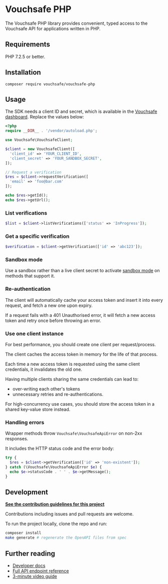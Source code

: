 # Vouchsafe PHP

The Vouchsafe PHP library provides convenient, typed access to the Vouchsafe API for applications written in PHP.

## Requirements

PHP 7.2.5 or better.

## Installation

```
composer require vouchsafe/vouchsafe-php
```

## Usage

The SDK needs a client ID and secret, which is available in the [Vouchsafe dashboard](https://app.vouchsafe.id). Replace the values below:

```php
<?php
require __DIR__ . '/vendor/autoload.php';

use Vouchsafe\VouchsafeClient;

$client = new VouchsafeClient([
  'client_id' => 'YOUR_CLIENT_ID',
  'client_secret' => 'YOUR_SANDBOX_SECRET',
]);

// Request a verification
$res = $client->requestVerification([
  'email' => 'foo@bar.com'
]);

echo $res->getId();
echo $res->getUrl();
```

### List verifications

```php
$list = $client->listVerifications(['status' => 'InProgress']);
```

### Get a specific verification

```php
$verification = $client->getVerification(['id' => 'abc123']);
```

### Sandbox mode

Use a sandbox rather than a live client secret to activate [sandbox mode](https://help.vouchsafe.id/en/articles/11979598-how-does-sandbox-mode-work) on methods that support it.

### Re-authentication

The client will automatically cache your access token and insert it into every request, and fetch a new one upon expiry.

If a request fails with a 401 Unauthorised error, it will fetch a new access token and retry once before throwing an error.

### Use one client instance

For best performance, you should create one client per request/process.

The client caches the access token in memory for the life of that process.

Each time a new access token is requested using the same client credentials, it invalidates the old one.

Having multiple clients sharing the same credentials can lead to:

- over-writing each other's tokens
- unnecessary retries and re-authentications.

For high-concurrency use cases, you should store the access token in a shared key-value store instead.

### Handling errors

Wrapper methods throw `Vouchsafe\VouchsafeApiError` on non-2xx responses.

It includes the HTTP status code and the error body:

```php
try {
  $res = $client->getVerification(['id' => 'non-existent']);
} catch (\Vouchsafe\VouchsafeApiError $e) {
  echo $e->statusCode . ' ' . $e->getMessage();
}
```

## Development

**[See the contribution guidelines for this project](https://github.com/vouchsafe/vouchsafe-php/blob/main/CONTRIBUTING.md)**

Contributions including issues and pull requests are welcome.

To run the project locally, clone the repo and run:

```bash
composer install
make generate # regenerate the OpenAPI files from spec
```

## Further reading

- [Developer docs](https://help.vouchsafe.id/en/collections/12439003-developers)
- [Full API endpoint reference](https://app.vouchsafe.id/docs)
- [3-minute video guide](https://www.youtube.com/playlist?list=PLx6V6SSTMuF_ZNWBPnysvwmdIwboLViE8)
